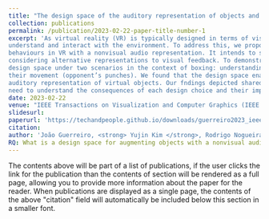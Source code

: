 ```yaml
---
title: "The design space of the auditory representation of objects and their behaviours in virtual reality for blind people"
collection: publications
permalink: /publication/2023-02-22-paper-title-number-1
excerpt: 'As virtual reality (VR) is typically designed in terms of visual experience, it poses major challenges for blind people to
understand and interact with the environment. To address this, we propose a design space to explore how to augment objects and their
behaviours in VR with a nonvisual audio representation. It intends to support designers in creating accessible experiences by explicitly
considering alternative representations to visual feedback. To demonstrate its potential, we recruited 16 blind users and explored the
design space under two scenarios in the context of boxing: understanding the location of objects (the opponent’s defensive stance) and
their movement (opponent’s punches). We found that the design space enables the exploration of multiple engaging approaches for the
auditory representation of virtual objects. Our fndings depicted shared preferences but no one-size-fts-all solution, suggesting the
need to understand the consequences of each design choice and their impact on the individual user experience.'
date: 2023-02-22
venue: "IEEE Transactions on Visualization and Computer Graphics (IEEE TVCG)"
slidesurl: 
paperurl: 'https://techandpeople.github.io/downloads/guerreiro2023_ieeeVR.pdf'
citation: 
author: 'João Guerreiro, <strong> Yujin Kim </strong>, Rodrigo Nogueira, SeungA Chung, André Rodrigues, Uran Oh'
RQ: What is a design space for augmenting objects with a nonvisual audio representation of location and behaviours in an immersive VR environment for blind people?
---
```


The contents above will be part of a list of publications, if the user clicks the link for the publication than the contents of section will be rendered as a full page, allowing you to provide more information about the paper for the reader. When publications are displayed as a single page, the contents of the above "citation" field will automatically be included below this section in a smaller font.